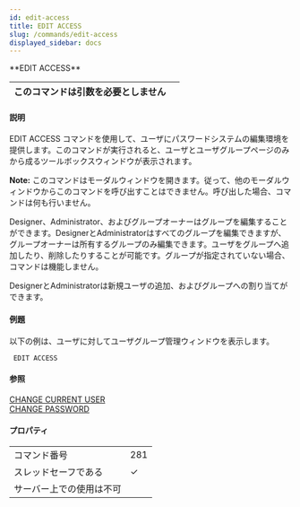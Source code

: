 ```yaml
---
id: edit-access
title: EDIT ACCESS
slug: /commands/edit-access
displayed_sidebar: docs
---
```


<!--REF #_command_.EDIT ACCESS.Syntax-->**EDIT ACCESS**<!-- END REF-->
<!--REF #_command_.EDIT ACCESS.Params-->
| このコマンドは引数を必要としません |  |
| --- | --- |

<!-- END REF-->

#### 説明 

<!--REF #_command_.EDIT ACCESS.Summary-->EDIT ACCESS コマンドを使用して、ユーザにパスワードシステムの編集環境を提供します。<!-- END REF-->このコマンドが実行されると、ユーザとユーザグループページのみから成るツールボックスウィンドウが表示されます。

**Note:** このコマンドはモーダルウィンドウを開きます。従って、他のモーダルウィンドウからこのコマンドを呼び出すことはできません。呼び出した場合、コマンドは何も行いません。

Designer、Administrator、およびグループオーナーはグループを編集することができます。DesignerとAdministratorはすべてのグループを編集できますが、グループオーナーは所有するグループのみ編集できます。ユーザをグループへ追加したり、削除したりすることが可能です。グループが指定されていない場合、コマンドは機能しません。

DesignerとAdministratorは新規ユーザの追加、およびグループへの割り当てができます。

#### 例題 

以下の例は、ユーザに対してユーザグループ管理ウィンドウを表示します。

```4d
 EDIT ACCESS
```

#### 参照 

[CHANGE CURRENT USER](change-current-user.md)  
[CHANGE PASSWORD](change-password.md)  

#### プロパティ
|  |  |
| --- | --- |
| コマンド番号 | 281 |
| スレッドセーフである | &check; |
| サーバー上での使用は不可 ||


